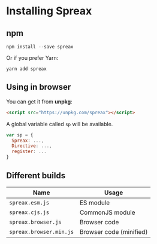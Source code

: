 # Installing Spreax
## npm
```shell
npm install --save spreax
```
Or if you prefer Yarn:
```shell
yarn add spreax
```

## Using in browser
You can get it from **unpkg**:
```html
<script src="https://unpkg.com/spreax"></script>
```
A global variable called `sp` will be available.
```js
var sp = {
  Spreax: ...,
  Directive: ...,
  register: ...
}
```

## Different builds
Name | Usage
--- | ---
`spreax.esm.js` | ES module
`spreax.cjs.js` | CommonJS module
`spreax.browser.js` | Browser code
`spreax.browser.min.js` | Browser code (minified)